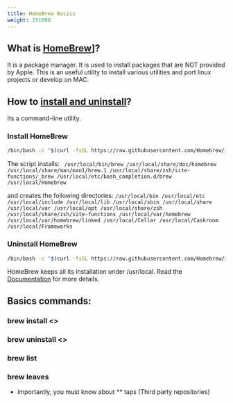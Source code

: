 ```yaml
---
title: HomeBrew Basics
weight: 151000
---
```


## What is [HomeBrew][1]]?

It is a package manager. It is used to install packages that are NOT provided
by Apple. This is an useful utility to install various utilities and port
linux projects or develop on MAC.

## How to [install and uninstall][2]?

Its a command-line utility.

### Install HomeBrew

```bash
/bin/bash -c "$(curl -fsSL https://raw.githubusercontent.com/Homebrew/install/HEAD/install.sh)"
```

The script installs:
`  /usr/local/bin/brew
  /usr/local/share/doc/homebrew
  /usr/local/share/man/man1/brew.1
  /usr/local/share/zsh/site-functions/_brew
  /usr/local/etc/bash_completion.d/brew
  /usr/local/Homebrew
 `

and creates the following directories:
`/usr/local/bin
  /usr/local/etc
  /usr/local/include
  /usr/local/lib
  /usr/local/sbin
  /usr/local/share
  /usr/local/var
  /usr/local/opt
  /usr/local/share/zsh
  /usr/local/share/zsh/site-functions
  /usr/local/var/homebrew
  /usr/local/var/homebrew/linked
  /usr/local/Cellar
  /usr/local/Caskroom
  /usr/local/Frameworks
  `

### Uninstall HomeBrew

```bash
/bin/bash -c "$(curl -fsSL https://raw.githubusercontent.com/Homebrew/install/HEAD/uninstall.sh)"
```

HomeBrew keeps all its installation under /usr/local.
Read the [Documentation][3] for more details.

## Basics commands:

### brew install <>

### brew uninstall <>

### brew list

### brew leaves

- importantly, you must know about
  \*\* taps (Third party repositories)

[1]: https://brew.sh
[2]: https://github.com/homebrew/install
[3]: https://docs.brew.sh
